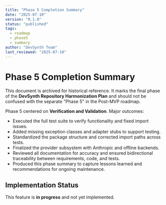 ```yaml
---
title: "Phase 5 Completion Summary"
date: "2025-07-10"
version: "0.1.0"
status: "published"
tags:
  - roadmap
  - phase5
  - summary
author: "DevSynth Team"
last_reviewed: "2025-07-10"
---
```


# Phase 5 Completion Summary
This document is archived for historical reference. It marks the final
phase of the **DevSynth Repository Harmonization Plan** and should not be
confused with the separate "Phase 5" in the Post-MVP roadmap.

Phase 5 centered on **Verification and Validation**. Major outcomes:

- Executed the full test suite to verify functionality and fixed import issues.
- Added missing exception classes and adapter stubs to support testing.
- Standardized the package structure and corrected import paths across tests.
- Finalized the provider subsystem with Anthropic and offline backends.
- Reviewed all documentation for accuracy and ensured bidirectional traceability between requirements, code, and tests.
- Produced this phase summary to capture lessons learned and recommendations for ongoing maintenance.
## Implementation Status

This feature is **in progress** and not yet implemented.
